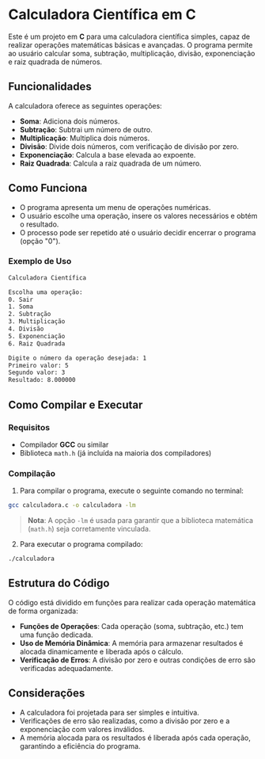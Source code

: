 # **Calculadora Científica em C**

Este é um projeto em **C** para uma calculadora científica simples, capaz de realizar operações matemáticas básicas e avançadas. O programa permite ao usuário calcular soma, subtração, multiplicação, divisão, exponenciação e raiz quadrada de números.

## **Funcionalidades**

A calculadora oferece as seguintes operações:

- **Soma**: Adiciona dois números.
- **Subtração**: Subtrai um número de outro.
- **Multiplicação**: Multiplica dois números.
- **Divisão**: Divide dois números, com verificação de divisão por zero.
- **Exponenciação**: Calcula a base elevada ao expoente.
- **Raiz Quadrada**: Calcula a raiz quadrada de um número.

## **Como Funciona**

- O programa apresenta um menu de operações numéricas.
- O usuário escolhe uma operação, insere os valores necessários e obtém o resultado.
- O processo pode ser repetido até o usuário decidir encerrar o programa (opção "0").

### **Exemplo de Uso**

```bash
Calculadora Científica

Escolha uma operação:
0. Sair
1. Soma
2. Subtração
3. Multiplicação
4. Divisão
5. Exponenciação
6. Raiz Quadrada

Digite o número da operação desejada: 1
Primeiro valor: 5
Segundo valor: 3
Resultado: 8.000000
```

## **Como Compilar e Executar**

### **Requisitos**
- Compilador **GCC** ou similar
- Biblioteca `math.h` (já incluída na maioria dos compiladores)

### **Compilação**

1. Para compilar o programa, execute o seguinte comando no terminal:

```bash
gcc calculadora.c -o calculadora -lm
```

> **Nota**: A opção `-lm` é usada para garantir que a biblioteca matemática (`math.h`) seja corretamente vinculada.

2. Para executar o programa compilado:

```bash
./calculadora
```

## **Estrutura do Código**

O código está dividido em funções para realizar cada operação matemática de forma organizada:

- **Funções de Operações**: Cada operação (soma, subtração, etc.) tem uma função dedicada.
- **Uso de Memória Dinâmica**: A memória para armazenar resultados é alocada dinamicamente e liberada após o cálculo.
- **Verificação de Erros**: A divisão por zero e outras condições de erro são verificadas adequadamente.

## **Considerações**

- A calculadora foi projetada para ser simples e intuitiva.
- Verificações de erro são realizadas, como a divisão por zero e a exponenciação com valores inválidos.
- A memória alocada para os resultados é liberada após cada operação, garantindo a eficiência do programa.
